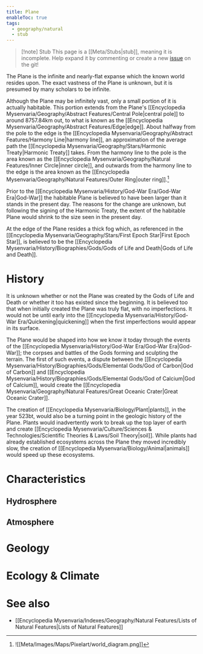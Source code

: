 ```yaml
---
title: Plane
enableToc: true
tags:
  - geography/natural
  - stub
---
```


> [!note] Stub
> This page is a [[Meta/Stubs|stub]], meaning it is incomplete. Help expand it by commenting or create a new [issue](https://github.com/RagtimeGal/quartz--encyclopedia-mysenvaria/issues/new/choose) on the git!

The Plane is the infinite and nearly-flat expanse which the known world resides upon. The exact vastness of the Plane is unknown, but it is presumed by many scholars to be infinite. 

Although the Plane may be infinitely vast, only a small portion of it is actually habitable. This portion extends from the Plane's [[Encyclopedia Mysenvaria/Geography/Abstract Features/Central Pole|central pole]] to around 8757.84km out, to what is known as the [[Encyclopedia Mysenvaria/Geography/Abstract Features/Edge|edge]]. About halfway from the pole to the edge is the [[Encyclopedia Mysenvaria/Geography/Abstract Features/Harmony Line|harmony line]], an approximation of the average path the [[Encyclopedia Mysenvaria/Geography/Stars/Harmonic Treaty|Harmonic Treaty]] takes. From the harmony line to the pole is the area known as the [[Encyclopedia Mysenvaria/Geography/Natural Features/Inner Circle|inner circle]], and outwards from the harmony line to the edge is the area known as the [[Encyclopedia Mysenvaria/Geography/Natural Features/Outer Ring|outer ring]].[^figure1]

Prior to the [[Encyclopedia Mysenvaria/History/God-War Era/God-War Era|God-War]] the habitable Plane is believed to have been larger than it stands in the present day. The reasons for the change are unknown, but following the signing of the Harmonic Treaty, the extent of the habitable Plane would shrink to the size seen in the present day.

At the edge of the Plane resides a thick fog which, as referenced in the [[Encyclopedia Mysenvaria/Geography/Stars/First Epoch Star|First Epoch Star]], is believed to be the [[Encyclopedia Mysenvaria/History/Biographies/Gods/Gods of Life and Death|Gods of Life and Death]].
# History
It is unknown whether or not the Plane was created by the Gods of Life and Death or whether it too has existed since the beginning. It is believed too that when initially created the Plane was truly flat, with no imperfections. It would not be until early into the [[Encyclopedia Mysenvaria/History/God-War Era/Quickening|quickening]] when the first imperfections would appear in its surface.

The Plane would be shaped into how we know it today through the events of the [[Encyclopedia Mysenvaria/History/God-War Era/God-War Era|God-War]]; the corpses and battles of the Gods forming and sculpting the terrain. The first of such events, a dispute between the [[Encyclopedia Mysenvaria/History/Biographies/Gods/Elemental Gods/God of Carbon|God of Carbon]] and [[Encyclopedia Mysenvaria/History/Biographies/Gods/Elemental Gods/God of Calcium|God of Calcium]], would create the [[Encyclopedia Mysenvaria/Geography/Natural Features/Great Oceanic Crater|Great Oceanic Crater]].

The creation of [[Encyclopedia Mysenvaria/Biology/Plant|plants]], in the year 523bt, would also be a turning point in the geologic history of the Plane. Plants would inadvertently work to break up the top layer of earth and create [[Encyclopedia Mysenvaria/Culture/Sciences & Technologies/Scientific Theories & Laws/Soil Theory|soil]]. While plants had already established ecosystems across the Plane they moved incredibly slow, the creation of [[Encyclopedia Mysenvaria/Biology/Animal|animals]] would speed up these ecosystems.
# Characteristics
## Hydrosphere

## Atmosphere

# Geology

# Ecology & Climate

# See also
- [[Encyclopedia Mysenvaria/Indexes/Geography/Natural Features/Lists of Natural Features|Lists of Natural Features]]


[^figure1]: ![[Meta/Images/Maps/Pixelart/world_diagram.png]]